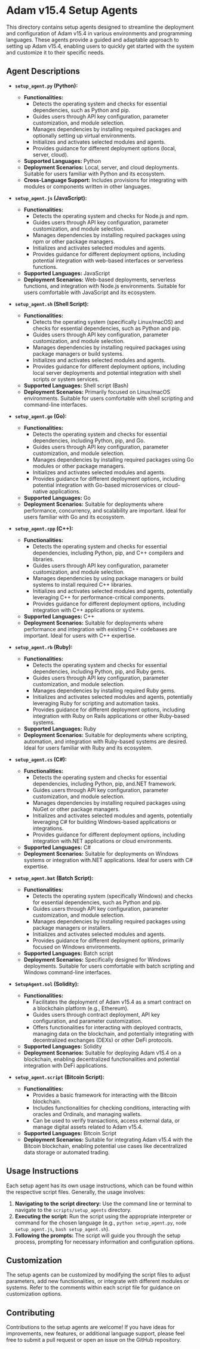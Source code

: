 # Adam v15.4 Setup Agents

This directory contains setup agents designed to streamline the deployment and configuration of Adam v15.4 in various environments and programming languages. These agents provide a guided and adaptable approach to setting up Adam v15.4, enabling users to quickly get started with the system and customize it to their specific needs.

## Agent Descriptions

* **`setup_agent.py` (Python):**
    * **Functionalities:**
        * Detects the operating system and checks for essential dependencies, such as Python and pip.
        * Guides users through API key configuration, parameter customization, and module selection.
        * Manages dependencies by installing required packages and optionally setting up virtual environments.
        * Initializes and activates selected modules and agents.
        * Provides guidance for different deployment options (local, server, cloud).
    * **Supported Languages:** Python
    * **Deployment Scenarios:**  Local, server, and cloud deployments.  Suitable for users familiar with Python and its ecosystem.
    * **Cross-Language Support:**  Includes provisions for integrating with modules or components written in other languages.

* **`setup_agent.js` (JavaScript):**
    * **Functionalities:**
        * Detects the operating system and checks for Node.js and npm.
        * Guides users through API key configuration, parameter customization, and module selection.
        * Manages dependencies by installing required packages using npm or other package managers.
        * Initializes and activates selected modules and agents.
        * Provides guidance for different deployment options, including potential integration with web-based interfaces or serverless functions.
    * **Supported Languages:** JavaScript
    * **Deployment Scenarios:** Web-based deployments, serverless functions, and integration with Node.js environments.  Suitable for users comfortable with JavaScript and its ecosystem.

* **`setup_agent.sh` (Shell Script):**
    * **Functionalities:**
        * Detects the operating system (specifically Linux/macOS) and checks for essential dependencies, such as Python and pip.
        * Guides users through API key configuration, parameter customization, and module selection.
        * Manages dependencies by installing required packages using package managers or build systems.
        * Initializes and activates selected modules and agents.
        * Provides guidance for different deployment options, including local server deployments and potential integration with shell scripts or system services.
    * **Supported Languages:** Shell script (Bash)
    * **Deployment Scenarios:**  Primarily focused on Linux/macOS environments. Suitable for users comfortable with shell scripting and command-line interfaces.

* **`setup_agent.go` (Go):**
    * **Functionalities:**
        * Detects the operating system and checks for essential dependencies, including Python, pip, and Go.
        * Guides users through API key configuration, parameter customization, and module selection.
        * Manages dependencies by installing required packages using Go modules or other package managers.
        * Initializes and activates selected modules and agents.
        * Provides guidance for different deployment options, including potential integration with Go-based microservices or cloud-native applications.
    * **Supported Languages:** Go
    * **Deployment Scenarios:**  Suitable for deployments where performance, concurrency, and scalability are important.  Ideal for users familiar with Go and its ecosystem.

* **`setup_agent.cpp` (C++):**
    * **Functionalities:**
        * Detects the operating system and checks for essential dependencies, including Python, pip, and C++ compilers and libraries.
        * Guides users through API key configuration, parameter customization, and module selection.
        * Manages dependencies by using package managers or build systems to install required C++ libraries.
        * Initializes and activates selected modules and agents, potentially leveraging C++ for performance-critical components.
        * Provides guidance for different deployment options, including integration with C++ applications or systems.
    * **Supported Languages:** C++
    * **Deployment Scenarios:**  Suitable for deployments where performance and integration with existing C++ codebases are important.  Ideal for users with C++ expertise.

* **`setup_agent.rb` (Ruby):**
    * **Functionalities:**
        * Detects the operating system and checks for essential dependencies, including Python, pip, and Ruby gems.
        * Guides users through API key configuration, parameter customization, and module selection.
        * Manages dependencies by installing required Ruby gems.
        * Initializes and activates selected modules and agents, potentially leveraging Ruby for scripting and automation tasks.
        * Provides guidance for different deployment options, including integration with Ruby on Rails applications or other Ruby-based systems.
    * **Supported Languages:** Ruby
    * **Deployment Scenarios:**  Suitable for deployments where scripting, automation, and integration with Ruby-based systems are desired.  Ideal for users familiar with Ruby and its ecosystem.

* **`setup_agent.cs` (C#):**
    * **Functionalities:**
        * Detects the operating system and checks for essential dependencies, including Python, pip, and.NET framework.
        * Guides users through API key configuration, parameter customization, and module selection.
        * Manages dependencies by installing required packages using NuGet or other package managers.
        * Initializes and activates selected modules and agents, potentially leveraging C# for building Windows-based applications or integrations.
        * Provides guidance for different deployment options, including integration with.NET applications or cloud environments.
    * **Supported Languages:** C#
    * **Deployment Scenarios:**  Suitable for deployments on Windows systems or integration with.NET applications.  Ideal for users with C# expertise.

* **`setup_agent.bat` (Batch Script):**
    * **Functionalities:**
        * Detects the operating system (specifically Windows) and checks for essential dependencies, such as Python and pip.
        * Guides users through API key configuration, parameter customization, and module selection.
        * Manages dependencies by installing required packages using package managers or installers.
        * Initializes and activates selected modules and agents.
        * Provides guidance for different deployment options, primarily focused on Windows environments.
    * **Supported Languages:** Batch script
    * **Deployment Scenarios:**  Specifically designed for Windows deployments. Suitable for users comfortable with batch scripting and Windows command-line interfaces.

* **`SetupAgent.sol` (Solidity):**
    * **Functionalities:**
        * Facilitates the deployment of Adam v15.4 as a smart contract on a blockchain platform (e.g., Ethereum).
        * Guides users through contract deployment, API key configuration, and parameter customization.
        * Offers functionalities for interacting with deployed contracts, managing data on the blockchain, and potentially integrating with decentralized exchanges (DEXs) or other DeFi protocols.
    * **Supported Languages:** Solidity
    * **Deployment Scenarios:**  Suitable for deploying Adam v15.4 on a blockchain, enabling decentralized functionalities and potential integration with DeFi applications.

* **`setup_agent.script` (Bitcoin Script):**
    * **Functionalities:**
        * Provides a basic framework for interacting with the Bitcoin blockchain.
        * Includes functionalities for checking conditions, interacting with oracles and Ordinals, and managing wallets.
        * Can be used to verify transactions, access external data, or manage digital assets related to Adam v15.4.
    * **Supported Languages:** Bitcoin Script
    * **Deployment Scenarios:**  Suitable for integrating Adam v15.4 with the Bitcoin blockchain, enabling potential use cases like decentralized data storage or automated trading.

## Usage Instructions

Each setup agent has its own usage instructions, which can be found within the respective script files. Generally, the usage involves:

1.  **Navigating to the script directory:**  Use the command line or terminal to navigate to the `scripts/setup_agents` directory.
2.  **Executing the script:**  Run the script using the appropriate interpreter or command for the chosen language (e.g., `python setup_agent.py`, `node setup_agent.js`, `bash setup_agent.sh`).
3.  **Following the prompts:**  The script will guide you through the setup process, prompting for necessary information and configuration options.

## Customization

The setup agents can be customized by modifying the script files to adjust parameters, add new functionalities, or integrate with different modules or systems. Refer to the comments within each script file for guidance on customization options.

## Contributing

Contributions to the setup agents are welcome! If you have ideas for improvements, new features, or additional language support, please feel free to submit a pull request or open an issue on the GitHub repository.
